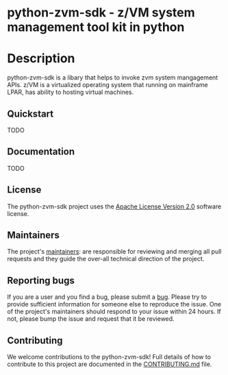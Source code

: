 # python-zvm-sdk - z/VM system management tool kit in python

# Description
python-zvm-sdk is a libary that helps to invoke zvm system mangagement APIs.
z/VM is a virtualized operating system that running on mainframe LPAR, has ability to hosting virtual machines.

## Quickstart
TODO

## Documentation
TODO

## License <a name="license"></a>
The python-zvm-sdk project uses the [Apache License Version 2.0](LICENSE) software license.

## Maintainers
The project's [maintainers](MAINTAINERS.txt): are responsible for reviewing and merging all pull requests and they guide the over-all technical direction of the project.

## Reporting bugs
If you are a user and you find a bug, please submit a [bug](https://bugs.launchpad.net/python-zvm-sdk). Please try to provide sufficient information for someone else to reproduce the issue. One of the project's maintainers should respond to your issue within 24 hours. If not, please bump the issue and request that it be reviewed.

## Contributing
We welcome contributions to the python-zvm-sdk! Full details of how to contribute to this project are documented in the [CONTRIBUTING.md](CONTRIBUTING.md) file.
